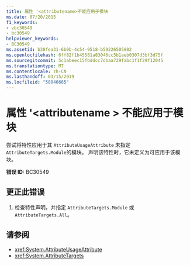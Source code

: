 ```yaml
---
title: 属性 '<attributename>不能应用于模块
ms.date: 07/20/2015
f1_keywords:
- vbc30549
- bc30549
helpviewer_keywords:
- BC30549
ms.assetid: b38fea31-6b0b-4c54-9518-b59226505802
ms.openlocfilehash: 6ff82f1b45581a83046cc5b1aeb0307d3bf3d75f
ms.sourcegitcommit: 5c1abeec15fbddcc7dbaa729fabc1f1f29f12045
ms.translationtype: MT
ms.contentlocale: zh-CN
ms.lasthandoff: 03/15/2019
ms.locfileid: "58046665"
---
```

# <a name="attribute-attributename-cannot-be-applied-to-a-module"></a>属性 '\<attributename > 不能应用于模块
尝试将特性应用于其 `AttributeUsageAttribute` 未指定 `AttributeTargets.Module`的模块。 声明该特性时，它未定义为可应用于该模块。  
  
 **错误 ID:** BC30549  
  
## <a name="to-correct-this-error"></a>更正此错误  
  
1.  检查特性声明，并指定 `AttributeTargets.Module` 或 `AttributeTargets.All`。  
  
## <a name="see-also"></a>请参阅

- <xref:System.AttributeUsageAttribute>
- <xref:System.AttributeTargets>
